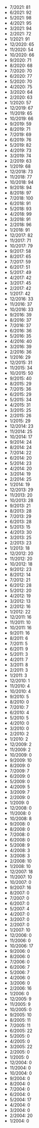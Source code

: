 *  7/2021: 81
*  6/2021: 92
*  5/2021: 98
*  4/2021: 95
*  3/2021: 94
*  2/2021: 72
*  1/2021: 91
*  12/2020: 65
*  11/2020: 54
*  10/2020: 66
*  9/2020: 71
*  8/2020: 68
*  7/2020: 70
*  6/2020: 77
*  5/2020: 70
*  4/2020: 75
*  3/2020: 64
*  2/2020: 63
*  1/2020: 57
*  12/2019: 67
*  11/2019: 65
*  10/2019: 66
*  9/2019: 59
*  8/2019: 71
*  7/2019: 69
*  6/2019: 76
*  5/2019: 82
*  4/2019: 73
*  3/2019: 74
*  2/2019: 63
*  1/2019: 68
*  12/2018: 73
*  11/2018: 77
*  10/2018: 94
*  9/2018: 94
*  8/2018: 97
*  7/2018: 100
*  6/2018: 91
*  5/2018: 93
*  4/2018: 99
*  3/2018: 91
*  2/2018: 96
*  1/2018: 91
*  12/2017: 82
*  11/2017: 71
*  10/2017: 79
*  9/2017: 58
*  8/2017: 65
*  7/2017: 59
*  6/2017: 51
*  5/2017: 49
*  4/2017: 42
*  3/2017: 45
*  2/2017: 42
*  1/2017: 42
*  12/2016: 33
*  11/2016: 37
*  10/2016: 33
*  9/2016: 39
*  8/2016: 37
*  7/2016: 37
*  6/2016: 36
*  5/2016: 35
*  4/2016: 40
*  3/2016: 39
*  2/2016: 36
*  1/2016: 29
*  12/2015: 31
*  11/2015: 34
*  10/2015: 50
*  9/2015: 40
*  8/2015: 29
*  7/2015: 36
*  6/2015: 29
*  5/2015: 34
*  4/2015: 31
*  3/2015: 25
*  2/2015: 26
*  1/2015: 29
*  12/2014: 23
*  11/2014: 25
*  10/2014: 17
*  9/2014: 24
*  8/2014: 24
*  7/2014: 22
*  6/2014: 20
*  5/2014: 23
*  4/2014: 20
*  3/2014: 19
*  2/2014: 25
*  1/2014: 19
*  12/2013: 29
*  11/2013: 20
*  10/2013: 28
*  9/2013: 21
*  8/2013: 28
*  7/2013: 29
*  6/2013: 28
*  5/2013: 15
*  4/2013: 30
*  3/2013: 25
*  2/2013: 23
*  1/2013: 18
*  12/2012: 20
*  11/2012: 20
*  10/2012: 18
*  9/2012: 23
*  8/2012: 14
*  7/2012: 21
*  6/2012: 28
*  5/2012: 20
*  4/2012: 19
*  3/2012: 13
*  2/2012: 16
*  1/2012: 22
*  12/2011: 16
*  11/2011: 10
*  10/2011: 16
*  9/2011: 16
*  8/2011: 6
*  7/2011: 5
*  6/2011: 9
*  5/2011: 3
*  4/2011: 7
*  3/2011: 8
*  2/2011: 3
*  1/2011: 3
*  12/2010: 1
*  11/2010: 4
*  10/2010: 4
*  9/2010: 5
*  8/2010: 0
*  7/2010: 7
*  6/2010: 4
*  5/2010: 5
*  4/2010: 0
*  3/2010: 0
*  2/2010: 2
*  1/2010: 2
*  12/2009: 2
*  11/2009: 2
*  10/2009: 0
*  9/2009: 10
*  8/2009: 0
*  7/2009: 7
*  6/2009: 0
*  5/2009: 0
*  4/2009: 5
*  3/2009: 7
*  2/2009: 0
*  1/2009: 0
*  12/2008: 0
*  11/2008: 0
*  10/2008: 8
*  9/2008: 0
*  8/2008: 0
*  7/2008: 0
*  6/2008: 0
*  5/2008: 9
*  4/2008: 3
*  3/2008: 3
*  2/2008: 10
*  1/2008: 10
*  12/2007: 18
*  11/2007: 10
*  10/2007: 0
*  9/2007: 16
*  8/2007: 0
*  7/2007: 0
*  6/2007: 0
*  5/2007: 4
*  4/2007: 0
*  3/2007: 0
*  2/2007: 0
*  1/2007: 10
*  12/2006: 0
*  11/2006: 0
*  10/2006: 17
*  9/2006: 0
*  8/2006: 0
*  7/2006: 0
*  6/2006: 7
*  5/2006: 7
*  4/2006: 0
*  3/2006: 0
*  2/2006: 16
*  1/2006: 0
*  12/2005: 9
*  11/2005: 9
*  10/2005: 0
*  9/2005: 10
*  8/2005: 11
*  7/2005: 11
*  6/2005: 22
*  5/2005: 0
*  4/2005: 0
*  3/2005: 22
*  2/2005: 0
*  1/2005: 0
*  12/2004: 0
*  11/2004: 0
*  10/2004: 0
*  9/2004: 0
*  8/2004: 0
*  7/2004: 0
*  6/2004: 0
*  5/2004: 17
*  4/2004: 0
*  3/2004: 0
*  2/2004: 20
*  1/2004: 0